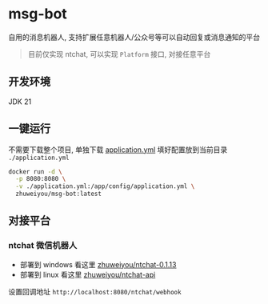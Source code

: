 # msg-bot

自用的消息机器人, 支持扩展任意机器人/公众号等可以自动回复或消息通知的平台

> 目前仅实现 ntchat, 可以实现 `Platform` 接口, 对接任意平台

## 开发环境

JDK 21

## 一键运行

不需要下载整个项目, 单独下载 [application.yml](src/main/resources/application.yml) 填好配置放到当前目录 `./application.yml`

```bash
docker run -d \
  -p 8080:8080 \
  -v ./application.yml:/app/config/application.yml \
  zhuweiyou/msg-bot:latest
```

## 对接平台

### ntchat 微信机器人

- 部署到 windows 看这里 [zhuweiyou/ntchat-0.1.13](https://github.com/zhuweiyou/ntchat-0.1.13)
- 部署到 linux 看这里 [zhuweiyou/ntchat-api](https://github.com/zhuweiyou/ntchat-api)

设置回调地址 `http://localhost:8080/ntchat/webhook`
